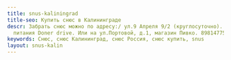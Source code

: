 ```yaml
---
title: snus-kaliningrad
title-seo: Купить снюс в Калининграде
descr: Забрать снюс можно по адресу:/ ул.9 Апреля 9/2 (круглосуточно). Кафе быстрого
  питания Doner drive. Или на ул.Портовой, д.1, магазин Пивко. 89814775580 звоните.
keywords: Снюс, снюс Калининград, снюс Россия, снюс купить, snus
layout: snus-kalin
---
```


